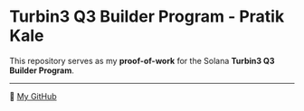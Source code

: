 # Turbin3 Q3 Builder Program - Pratik Kale

This repository serves as my **proof-of-work** for the Solana **Turbin3 Q3 Builder Program**.

---

🔗 [My GitHub](https://github.com/pratikkale26)